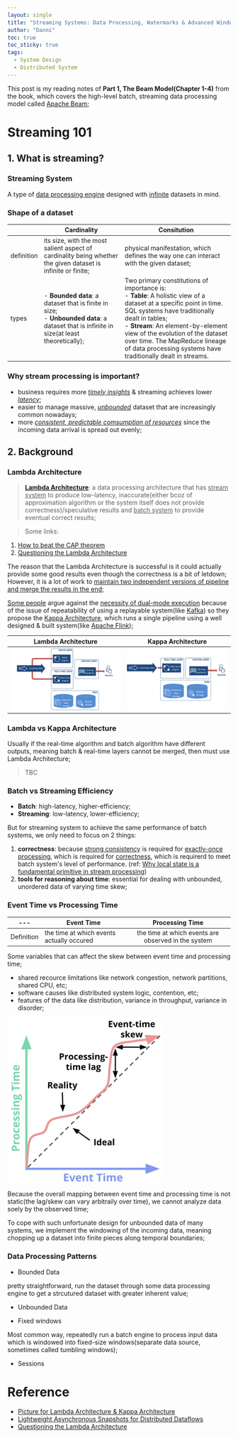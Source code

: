 ```yaml
---
layout: single
title: "Streaming Systems: Data Processing, Watermarks & Advanced Windowing"
author: "Danni"
toc: true
toc_sticky: true
tags:
  - System Design
  - Distributed System
---
```


This post is my reading notes of **Part 1, The Beam Model(Chapter 1-4)** from the book, which covers the high-level batch, streaming data processing model called [Apache Beam](https://beam.apache.org/);

# Streaming 101

## 1. What is streaming?

### Streaming System

A type of <u>data processing engine</u> designed with <u>infinite</u> datasets in mind.

### Shape of a dataset

|   | **Cardinality**  | **Consitution**  |
|---|---|---|
|definition | its size, with the most salient aspect of cardinality being whether the given dataset is infinite or finite;  | physical manifestation, which defines the way one can interact with the given dataset;  |
| types  | - **Bounded data**: a dataset that is finite in size;<br>- **Unbounded data**: a dataset that is infinite in size(at least theoretically); |  Two primary constitutions of importance is:<br> - **Table**: A holistic view of a dataset at a specific point in time. SQL systems have traditionally dealt in tables;<br> - **Stream**: An element-by-element view of the evolution of the dataset over time. The MapReduce lineage of data processing systems have traditionally dealt in streams. |

### Why stream processing is important?

- business requires more *<u>timely insights</u>* & streaming achieves lower *<u>latency</u>*;
- easier to manage massive, *<u>unbounded</u>* dataset that are increasingly common nowadays;
- more *<u>consistent, predictable comsumption of resources</u>* since the incoming data arrival is spread out evenly;

## 2. Background

### Lambda Architecture

> **[Lambda Architecture](https://en.wikipedia.org/wiki/Lambda_architecture)**: a data processing architecture that has <u>stream system</u> to produce low-latency, inaccurate(either bcoz of approximation algorithm or the system itself does not provide correctness)/speculative results and <u>batch system</u> to provide eventual correct results;

> Some links:
1. [How to beat the CAP theorem](http://nathanmarz.com/blog/how-to-beat-the-cap-theorem.html)
2. [Questioning the Lambda Architecture](https://www.oreilly.com/radar/questioning-the-lambda-architecture/)


The reason that the Lambda Architecture is successful is it could actually provide some good results even though the correctness is a bit of letdown; However, it is a lot of work to <u>maintain two independent versions of pipeline and merge the results in the end</u>; 

[Some people](https://www.oreilly.com/radar/questioning-the-lambda-architecture/) argue against the <u>necessity of dual-mode execution</u> because of the issue of repeatability of using a replayable system(like [Kafka](https://kafka.apache.org/10/documentation/streams/core-concepts.html#streams_topology)) so they propose the [Kappa Architecture](https://hazelcast.com/glossary/kappa-architecture/), which runs a single pipeline using a well designed & built system(like [Apache Flink](https://flink.apache.org/));

Lambda Architecture  |  Kappa Architecture
:-------------------------:|:-------------------------:
![lambda](/assets/images/post/ss/lambda.jpg)  |  ![kappa](/assets/images/post/ss/kappa.jpg)

### Lambda vs Kappa Architecture

Usually if the real-time algorithm and batch algorithm have different outputs, meaning batch & real-time layers cannot be merged, then must use Lambda Architecture;

> TBC

### Batch vs Streaming Efficiency 

- **Batch**: high-latency, higher-efficiency;
- **Streaming**: low-latency, lower-efficiency;

But for streaming system to achieve the same performance of batch systems, we only need to focus on 2 things:
1. **correctness**: because <u>strong consistency</u> is required for <u>exactly-once processing</u>, which is required for <u>correctness</u>, which is requirerd to meet batch system's level of performance.  (ref: [Why local state is a fundamental primitive in stream processing](https://www.oreilly.com/content/why-local-state-is-a-fundamental-primitive-in-stream-processing/))
2. **tools for reasoning about time**: essential for dealing with unbounded, unordered data of varying time skew;

### Event Time vs Processing Time

---|   Event Time  |  Processing Time
:-------------------------:| -------| :-------------------------:
Definition | the time at which events actually occured | the time at which events are observed in the system 

Some variables that can affect the skew between event time and processing time;
- shared recource limitations like network congestion, network partitions, shared CPU, etc;
- software causes like distributed system logic, contention, etc;
- features of the data like distribution, variance in throughput, variance in disorder;

<img src="/assets/images/post/ss/event-process.png" alt="event-process" width="350"/>

Because the overall mapping between event time and processing time is not static(the lag/skew can vary arbitraily over time), we cannot analyze data soely by the observed time;

To cope with such unfortunate design for unbounded data of many systems, we implement the windowing of the incoming data, meaning chopping up a dataset into finite pieces along temporal boundaries; 

### Data Processing Patterns

- Bounded Data

pretty straightforward, run the dataset through some data processing engine to get a strcutured dataset with greater inherent value;

- Unbounded Data

- Fixed windows

Most common way, repeatedly run a batch engine to process input data which is windowed into fixed-size windows(separate data source, sometimes called tumbling windows);

- Sessions



# Reference

- [Picture for Lambda Architecture & Kappa Architecture](https://www.ericsson.com/en/blog/2015/11/data-processing-architectures--lambda-and-kappa)
- [Lightweight Asynchronous Snapshots for Distributed Dataflows](https://arxiv.org/pdf/1506.08603.pdf)
- [Questioning the Lambda Architecture](https://www.oreilly.com/radar/questioning-the-lambda-architecture/)